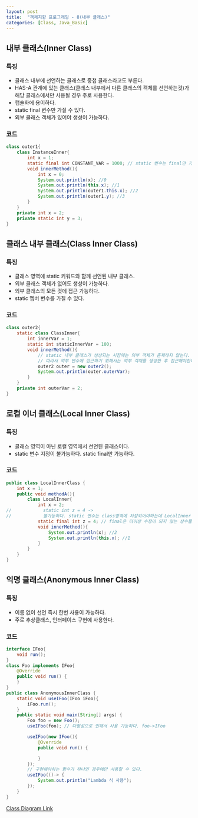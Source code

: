 ```yaml
---
layout: post
title:  "객체지향 프로그래밍 - 8(내부 클래스)"
categories: [Class, Java_Basic]
---
```


## 내부 클래스(Inner Class)
### 특징
- 클래스 내부에 선언하는 클래스로 중첩 클래스라고도 부른다.
- HAS-A 관계에 있는 클래스(클래스 내부에서 다른 클래스의 객체를 선언하는것)가 해당 클래스에서만 사용될 경우 주로 사용한다.
- 캡슐화에 용이하다.
- static final 변수만 가질 수 있다.
- 외부 클래스 객체가 있어야 생성이 가능하다.
### 코드
```java
class outer1{
    class InstanceInner{
        int x = 1;
        static final int CONSTANT_VAR = 1000; // static 변수는 final만 가능하다.
        void innerMethod(){
            int x = 0;
            System.out.println(x); //0
            System.out.println(this.x); //1
            System.out.println(outer1.this.x); //2
            System.out.println(outer1.y); //3
        }
    }
    private int x = 2;
    private static int y = 3;
}
```

## 클래스 내부 클래스(Class Inner Class)
### 특징
- 클래스 영역에 static 키워드와 함께 선언된 내부 클래스.
- 외부 클래스 객체가 없어도 생성이 가능하다.
- 외부 클래스의 모든 것에 접근 가능하다.
- static 멤버 변수를 가질 수 있다.

### 코드
```java
class outer2{
    static class ClassInner{
        int innerVar = 1;
        static int staticInnerVar = 100;
        void innerMethod(){
            // static 내부 클래스가 생성되는 시점에는 외부 객체가 존재하지 않는다.
            // 따라서 외부 변수에 접근하기 위해서는 외부 객체를 생성한 후 접근해야한다.
            outer2 outer = new outer2();
            System.out.println(outer.outerVar);
        }
    }
    private int outerVar = 2;
}
```

## 로컬 이너 클래스(Local Inner Class)
### 특징
- 클래스 영역이 아닌 로컬 영역에서 선언된 클래스이다.
- static 변수 지정이 불가능하다. static final만 가능하다.

### 코드
```java
public class LocalInnerClass {
    int x = 1;
    public void methodA(){
        class LocalInner{
            int x = 2;
//            static int z = 4 ->
//            불가능하다. static 변수는 class영역에 저장되어야하는데 LocalInner 클래스가 스택에 저장되므로 상충된다.
            static final int z = 4; // final은 더이상 수정이 되지 않는 상수풀에 영속적으로 존재하게 되므로 가능하다.
            void innerMethod(){
                System.out.println(x); //2
                System.out.println(this.x); //1
            }
        }
    }
}
```

## 익명 클래스(Anonymous Inner Class)
### 특징
- 이름 없이 선언 즉시 한번 사용이 가능하다.
- 주로 추상클래스, 인터페이스 구현에 사용한다.

### 코드
```java
interface IFoo{
    void run();
}
class Foo implements IFoo{
    @Override
    public void run() {
    }
}
public class AnonymousInnerClass {
    static void useIFoo(IFoo iFoo){
        iFoo.run();
    }
    public static void main(String[] args) {
        Foo foo = new Foo();
        useIFoo(foo); // 다형성으로 인해서 사용 가능하다. foo->IFoo

        useIFoo(new IFoo(){
            @Override
            public void run() {

            }
        });
        // 구현해야하는 함수가 하나인 경우에만 사용할 수 있다.
        useIFoo(()-> {
            System.out.println("Lambda 식 사용");
        });
    }
}
```
[Class Diagram Link](https://github.com/chundh/java-til/tree/master/5_JavaAdvanced/src/com/company/day2/InnerClass)